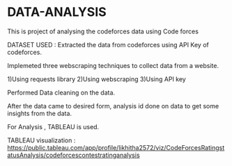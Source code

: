 # DATA-ANALYSIS
This is project of analysing the codeforces data using Code forces

 DATASET USED : Extracted the data from codeforces using API Key of codeforces.
 
 Implemeted three webscraping techniques to collect data from a website.
 
 1)Using requests library
 2)Using webscraping
 3)Using API key
 
 Performed Data cleaning on the data.
 
 After the data came to desired form, analysis id done on data to get some insights from the data.
 
 For Analysis , TABLEAU is used. 

TABLEAU visualization : https://public.tableau.com/app/profile/likhitha2572/viz/CodeForcesRatingstatusAnalysis/codeforcescontestratinganalysis
